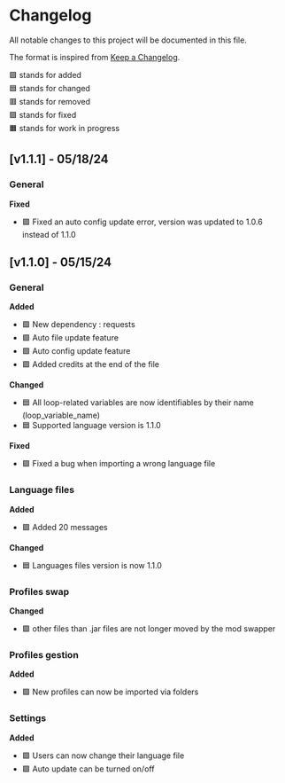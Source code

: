 # Changelog

All notable changes to this project will be documented in this file.

The format is inspired from [Keep a Changelog](https://keepachangelog.com/en/1.1.0/).

🟩 stands for added<br>
🟦 stands for changed<br>
🟥 stands for removed<br>
🟪 stands for fixed<br>
🟧 stands for work in progress<br>


## [v1.1.1] - 05/18/24

### **General**

**Fixed**
- 🟪 Fixed an auto config update error, version was updated to 1.0.6 instead of 1.1.0


## [v1.1.0] - 05/15/24

### **General**

**Added**
- 🟩 New dependency : requests
- 🟩 Auto file update feature
- 🟩 Auto config update feature
- 🟩 Added credits at the end of the file

**Changed**
- 🟦 All loop-related variables are now identifiables by their name (loop_variable_name)
- 🟦 Supported language version is 1.1.0

**Fixed**
- 🟪 Fixed a bug when importing a wrong language file

### **Language files**

**Added**
- 🟩 Added 20 messages

**Changed**
- 🟦 Languages files version is now 1.1.0

### **Profiles swap**

**Changed**
- 🟩 other files than .jar files are not longer moved by the mod swapper

### **Profiles gestion**

**Added**
- 🟩 New profiles can now be imported via folders

### **Settings**

**Added**
- 🟩 Users can now change their language file
- 🟩 Auto update can be turned on/off